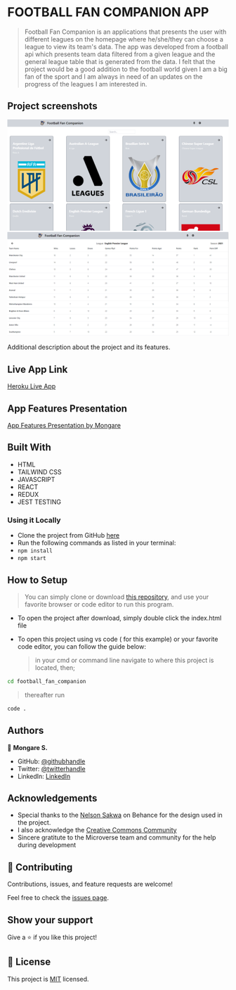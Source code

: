 # FOOTBALL FAN COMPANION APP

> Football Fan Companion is an applications that presents the user with different leagues on the homepage where he/she/they can choose a league to view its team's data.
> The app was developed from a football api which presents team data filtered from a given league and the general league table that is generated from the data.
> I felt that the project would be a good addition to the football world given I am a big fan of the sport and I am always in need of an updates on the progress of the leagues I am interested in.

## Project screenshots

![screenshot](./app_screenshot.png)
![screenshot](./app_screenshot2.png)

Additional description about the project and its features.

## Live App Link

[Heroku Live App](https://football-fan-companion.herokuapp.com/)

## App Features Presentation

[App Features Presentation by Mongare](https://www.loom.com/share/1de237d8e1fb40e89a94640b87545e99)

## Built With

- HTML
- TAILWIND CSS
- JAVASCRIPT
- REACT
- REDUX
- JEST TESTING

### Using it Locally

- Clone the project from GitHub [here](https://github.com/Mosams/football_fan_companion.git)
- Run the following commands as listed in your terminal:
- `npm install`
- `npm start`

## How to Setup

> You can simply clone or download [this repository](https://github.com/Mosams/football_fan_companion.git), and use your favorite browser or code editor to run this program.

- To open the project after download, simply double click the index.html file

- To open this project using vs code ( for this example) or your favorite code editor, you can follow the guide below:
  > in your cmd or command line navigate to where this project is located, then;

```cmd
cd football_fan_companion
```

> thereafter run

```cmd
code .
```

## Authors

👤 **Mongare S.**

- GitHub: [@githubhandle](https://github.com/Mosams/)
- Twitter: [@twitterhandle](https://twitter.com/sam_mongare)
- LinkedIn: [LinkedIn](https://www.linkedin.com/in/sammy-mongare-b8288310b/)

## Acknowledgements

- Special thanks to the [Nelson Sakwa](https://www.behance.net/sakwadesignstudio) on Behance for the design used in the project.
- I also acknowledge the [Creative Commons Community](https://creativecommons.org/)
- Sincere gratitute to the Microverse team and community for the help during development

## 🤝 Contributing

Contributions, issues, and feature requests are welcome!

Feel free to check the [issues page](../../issues/).

## Show your support

Give a ⭐️ if you like this project!

## 📝 License

This project is [MIT](./MIT.md) licensed.
